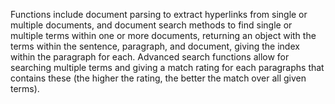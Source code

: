 Functions include document parsing to extract hyperlinks from single or multiple documents, and document search methods to find single or multiple terms within one or more documents, returning an object with the terms within the sentence, paragraph, and document, giving the index within the paragraph for each. Advanced search functions allow for searching multiple terms and giving a match rating for each paragraphs that contains these (the higher the rating, the better the match over all given terms).

